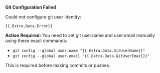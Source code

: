 **Git Configuration Failed**

Could not configure git user identity:

```
{{.Extra.Data.Error}}
```

**Action Required:**
You need to set git user.name and user.email manually using these exact commands:
- `git config --global user.name "{{.Extra.Data.GitUserName}}"`
- `git config --global user.email "{{.Extra.Data.GitUserEmail}}"`

This is required before making commits or pushes.